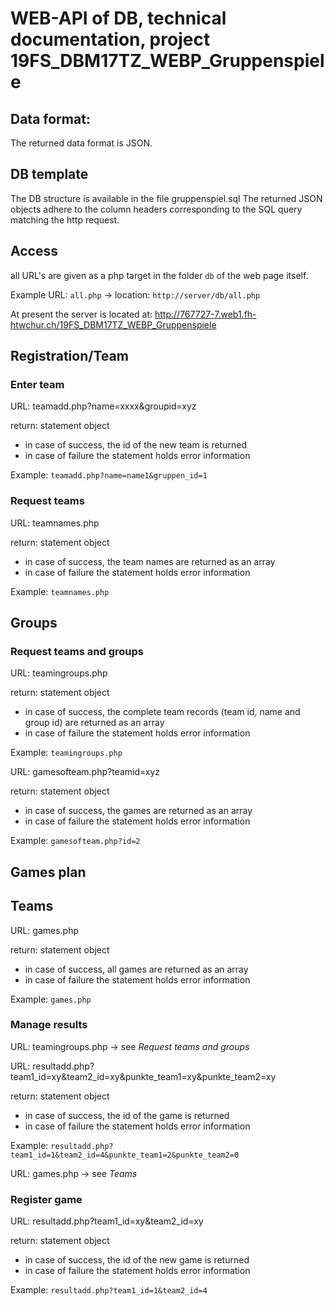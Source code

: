 # WEB-API of DB, technical documentation, project 19FS_DBM17TZ_WEBP_Gruppenspiele

## Data format:
The returned data format is JSON.

## DB template
The DB structure is available in the file gruppenspiel.sql
The returned JSON objects adhere to the column headers corresponding to the SQL query matching the http request.

## Access
all URL's are given as a php target in the folder `db` of the web page itself.

Example URL: `all.php` -> location: `http://server/db/all.php`

At present the server is located at: http://767727-7.web1.fh-htwchur.ch/19FS_DBM17TZ_WEBP_Gruppenspiele

## Registration/Team

### Enter team

URL: teamadd.php?name=xxxx&groupid=xyz

return: statement object

* in case of success, the id of the new team is returned
* in case of failure the statement holds error information

Example: `teamadd.php?name=name1&gruppen_id=1`

### Request teams

URL: teamnames.php

return: statement object

* in case of success, the team names are returned as an array
* in case of failure the statement holds error information

Example: `teamnames.php`

## Groups

### Request teams and groups

URL: teamingroups.php

return: statement object

* in case of success, the complete team records (team id, name and group id) are returned as an array
* in case of failure the statement holds error information

Example: `teamingroups.php`

URL: gamesofteam.php?teamid=xyz

return: statement object

* in case of success, the games are returned as an array
* in case of failure the statement holds error information

Example: `gamesofteam.php?id=2`

## Games plan

## Teams

URL: games.php

return: statement object

* in case of success, all games are returned as an array
* in case of failure the statement holds error information

Example: `games.php`

### Manage results

URL: teamingroups.php -> see *Request teams and groups*

URL: resultadd.php?team1\_id=xy&team2\_id=xy&punkte\_team1=xy&punkte\_team2=xy

return: statement object

* in case of success, the id of the game is returned
* in case of failure the statement holds error information

Example: `resultadd.php?team1_id=1&team2_id=4&punkte_team1=2&punkte_team2=0`

URL: games.php -> see *Teams*

### Register game

URL: resultadd.php?team1\_id=xy&team2\_id=xy

return: statement object

* in case of success, the id of the new game is returned
* in case of failure the statement holds error information

Example: `resultadd.php?team1_id=1&team2_id=4`

